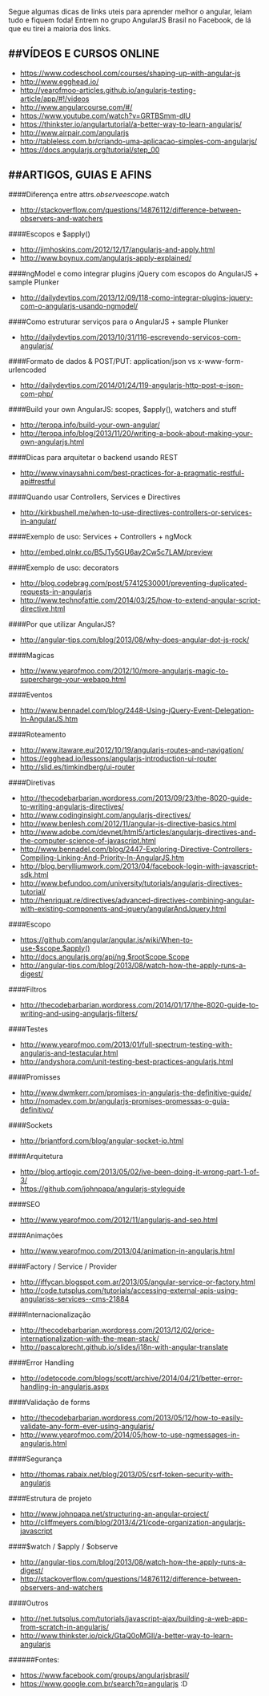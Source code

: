 Segue algumas dicas de links uteis para aprender melhor o angular, leiam tudo e fiquem foda! Entrem no grupo AngularJS Brasil no Facebook, de lá que eu tirei a maioria dos links.


##VÍDEOS E CURSOS ONLINE
----------------------------------
* <https://www.codeschool.com/courses/shaping-up-with-angular-js>
* <http://www.egghead.io/>
* <http://yearofmoo-articles.github.io/angularjs-testing-article/app/#!/videos>
* <http://www.angularcourse.com/#/>
* <https://www.youtube.com/watch?v=GRTBSmm-dlU>
* <https://thinkster.io/angulartutorial/a-better-way-to-learn-angularjs/>
* <http://www.airpair.com/angularjs>
* <http://tableless.com.br/criando-uma-aplicacao-simples-com-angularjs/>
* <https://docs.angularjs.org/tutorial/step_00>


##ARTIGOS, GUIAS E AFINS
----------------------------------

####Diferença entre attrs.$observe e scope.$watch
* <http://stackoverflow.com/questions/14876112/difference-between-observers-and-watchers>

####Escopos e $apply()
* <http://jimhoskins.com/2012/12/17/angularjs-and-apply.html>
* <http://www.boynux.com/angularjs-apply-explained/>

####ngModel e como integrar plugins jQuery com escopos do AngularJS + sample Plunker
* <http://dailydevtips.com/2013/12/09/118-como-integrar-plugins-jquery-com-o-angularjs-usando-ngmodel/>

####Como estruturar serviços para o AngularJS + sample Plunker
* <http://dailydevtips.com/2013/10/31/116-escrevendo-servicos-com-angularjs/>

####Formato de dados & POST/PUT: application/json vs x-www-form-urlencoded
* <http://dailydevtips.com/2014/01/24/119-angularjs-http-post-e-json-com-php/>

####Build your own AngularJS: scopes, $apply(), watchers and stuff
* <http://teropa.info/build-your-own-angular/>
* <http://teropa.info/blog/2013/11/20/writing-a-book-about-making-your-own-angularjs.html>

####Dicas para arquitetar o backend usando REST
* <http://www.vinaysahni.com/best-practices-for-a-pragmatic-restful-api#restful>

####Quando usar Controllers, Services e Directives
* <http://kirkbushell.me/when-to-use-directives-controllers-or-services-in-angular/>

####Exemplo de uso: Services + Controllers + ngMock
* <http://embed.plnkr.co/B5JTy5GU6ay2Cw5c7LAM/preview>

####Exemplo de uso: decorators
* <http://blog.codebrag.com/post/57412530001/preventing-duplicated-requests-in-angularjs>
* <http://www.technofattie.com/2014/03/25/how-to-extend-angular-script-directive.html>

####Por que utilizar AngularJS?
* <http://angular-tips.com/blog/2013/08/why-does-angular-dot-js-rock/>

####Magicas
* <http://www.yearofmoo.com/2012/10/more-angularjs-magic-to-supercharge-your-webapp.html>

####Eventos
* <http://www.bennadel.com/blog/2448-Using-jQuery-Event-Delegation-In-AngularJS.htm>

####Roteamento
* <http://www.itaware.eu/2012/10/19/angularjs-routes-and-navigation/>
* <https://egghead.io/lessons/angularjs-introduction-ui-router>
* <http://slid.es/timkindberg/ui-router>

####Diretivas
* <http://thecodebarbarian.wordpress.com/2013/09/23/the-8020-guide-to-writing-angularjs-directives/>
* <http://www.codinginsight.com/angularjs-directives/>
* <http://www.benlesh.com/2012/11/angular-js-directive-basics.html>
* <http://www.adobe.com/devnet/html5/articles/angularjs-directives-and-the-computer-science-of-javascript.html>
* <http://www.bennadel.com/blog/2447-Exploring-Directive-Controllers-Compiling-Linking-And-Priority-In-AngularJS.htm>
* <http://blog.berylliumwork.com/2013/04/facebook-login-with-javascript-sdk.html>
* <http://www.befundoo.com/university/tutorials/angularjs-directives-tutorial/>
* <http://henriquat.re/directives/advanced-directives-combining-angular-with-existing-components-and-jquery/angularAndJquery.html>

####Escopo
* <https://github.com/angular/angular.js/wiki/When-to-use-$scope.$apply()>
* <http://docs.angularjs.org/api/ng.$rootScope.Scope>
* <http://angular-tips.com/blog/2013/08/watch-how-the-apply-runs-a-digest/>

####Filtros
* <http://thecodebarbarian.wordpress.com/2014/01/17/the-8020-guide-to-writing-and-using-angularjs-filters/>

####Testes
* <http://www.yearofmoo.com/2013/01/full-spectrum-testing-with-angularjs-and-testacular.html>
* <http://andyshora.com/unit-testing-best-practices-angularjs.html>

####Promisses
* <http://www.dwmkerr.com/promises-in-angularjs-the-definitive-guide/>
* <http://nomadev.com.br/angularjs-promises-promessas-o-guia-definitivo/>

####Sockets
* <http://briantford.com/blog/angular-socket-io.html>

####Arquitetura
* <http://blog.artlogic.com/2013/05/02/ive-been-doing-it-wrong-part-1-of-3/>
* <https://github.com/johnpapa/angularjs-styleguide>

####SEO
* <http://www.yearofmoo.com/2012/11/angularjs-and-seo.html>

####Animações
* <http://www.yearofmoo.com/2013/04/animation-in-angularjs.html>

####Factory / Service / Provider
* <http://iffycan.blogspot.com.ar/2013/05/angular-service-or-factory.html>
* <http://code.tutsplus.com/tutorials/accessing-external-apis-using-angularjss-services--cms-21884>

####Internacionalização
* <http://thecodebarbarian.wordpress.com/2013/12/02/price-internationalization-with-the-mean-stack/>
* <http://pascalprecht.github.io/slides/i18n-with-angular-translate>

####Error Handling
* <http://odetocode.com/blogs/scott/archive/2014/04/21/better-error-handling-in-angularjs.aspx>

####Validação de forms
* <http://thecodebarbarian.wordpress.com/2013/05/12/how-to-easily-validate-any-form-ever-using-angularjs/>
* <http://www.yearofmoo.com/2014/05/how-to-use-ngmessages-in-angularjs.html>

####Segurança
* <http://thomas.rabaix.net/blog/2013/05/csrf-token-security-with-angularjs>

####Estrutura de projeto
* <http://www.johnpapa.net/structuring-an-angular-project/>
* <http://cliffmeyers.com/blog/2013/4/21/code-organization-angularjs-javascript>

####$watch / $apply / $observe
* <http://angular-tips.com/blog/2013/08/watch-how-the-apply-runs-a-digest/>
* <http://stackoverflow.com/questions/14876112/difference-between-observers-and-watchers>

####Outros
* <http://net.tutsplus.com/tutorials/javascript-ajax/building-a-web-app-from-scratch-in-angularjs/>
* <http://www.thinkster.io/pick/GtaQ0oMGIl/a-better-way-to-learn-angularjs>

######Fontes:
* <https://www.facebook.com/groups/angularjsbrasil/>
* <https://www.google.com.br/search?q=angularjs> :D